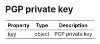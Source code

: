 # PGP private key

| Property | Type | Description |
|-----------|------|-------------|
| [key](https://kubernetes.io/docs/reference/generated/kubernetes-api/v1.12/#secretkeyselector-v1-core) | object  | PGP private key  |
